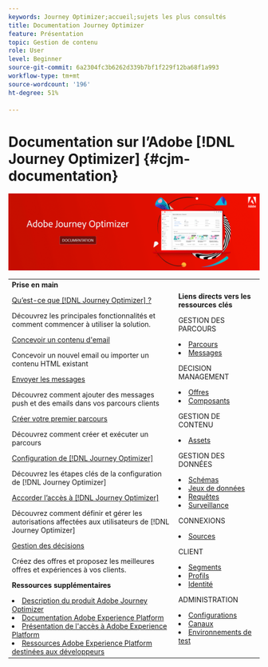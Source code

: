 ```yaml
---
keywords: Journey Optimizer;accueil;sujets les plus consultés
title: Documentation Journey Optimizer
feature: Présentation
topic: Gestion de contenu
role: User
level: Beginner
source-git-commit: 6a2304fc3b6262d339b7bf1f229f12ba68f1a993
workflow-type: tm+mt
source-wordcount: '196'
ht-degree: 51%

---
```


# Documentation sur l’Adobe [!DNL Journey Optimizer] {#cjm-documentation}

![](using/assets/do-not-localize/banner-cjm.png)


<table style="table-layout:fixed">
<tr>
  <td>
    <div><strong>Prise en main</strong>
    </div>
    <p>
    <em></em>
    <p>
    <div>
      <a href="using/get-started.md">Qu’est-ce que [!DNL Journey Optimizer] ?</a>
    </div>
    <p>  Découvrez les principales fonctionnalités et comment commencer à utiliser la solution.
    <p>
    <div>
      <a href="using/design-emails.md">Concevoir un contenu d'email</a>
    </div>
    <p>
    Concevoir un nouvel email ou importer un contenu HTML existant
    <p>
    <div>
      <a href="using/building-journeys/journeys-message.md">Envoyer les messages</a>
    </div>
    <p>Découvrez comment ajouter des messages push et des emails dans vos parcours clients
    <p>
    <div>
    <a href="using/building-journeys/journeys-uc.md">Créer votre premier parcours</a>
    </div>
    <p>Découvrez comment créer et exécuter un parcours
    <p>
    <div>
    <a href="using/configuration/get-started-configuration.md">Configuration de [!DNL Journey Optimizer]</a>
    </div>
    <p>Découvrez les étapes clés de la configuration de [!DNL Journey Optimizer]
    <p>
    <div>
    <a href="using/administration/permissions-overview.md">Accorder l’accès à [!DNL Journey Optimizer]</a>
    </div>
    <p>Découvrez comment définir et gérer les autorisations affectées aux utilisateurs de [!DNL Journey Optimizer]
    <p>
    <div>
    <a href="using/offers/get-started/starting-offer-decisioning.md">Gestion des décisions</a>
    </div>
    <p>  Créez des offres et proposez les meilleures offres et expériences à vos clients.
    <p>
    <p>
    <div><strong>Ressources supplémentaires</strong>
    </div>
    <p>
    <p>
    <div>
    <li>
      <a href="https://helpx.adobe.com/legal/product-descriptions/adobe-journey-optimizer.html" target="_blank">Description du produit Adobe Journey Optimizer</a>
    </li>
    </div>
    <div>
    <li>
      <a href="https://experienceleague.adobe.com/docs/experience-platform/landing/home.html?lang=fr" target="_blank">Documentation Adobe Experience Platform</a>
    </li>
    </div>
      <div>
      <li>
      <a href="https://experienceleague.adobe.com/docs/experience-platform/access-control/home.html?lang=fr" target="_blank">Présentation de l'accès à Adobe Experience Platform</a>
    </li>
    </div>
      <div>
      <li>
      <a href="https://www.adobe.com/fr/experience-platform/documentation-and-developer-resources.html" target="_blank">Ressources Adobe Experience Platform destinées aux développeurs</a>
    </li>
    </div>
  </td>
   <td>
   <div><strong>Liens directs vers les ressources clés</strong>
    </div>
    <p>
    <em></em>
    <p>
    <p>GESTION DES PARCOURS</p>
    <li>
      <a href="using/building-journeys/journey-gs.md">Parcours</a>
    </li>
    <li>
      <a href="using/create-message.md">Messages</a>
    </li>
    <p>
    <p>DECISION MANAGEMENT</p>
    <li>
      <a href="using/offers/get-started/starting-offer-decisioning.md">Offres</a>
    </li>
     <li>
      <a href="using/offers/offer-library/key-steps.md">Composants</a>
    </li>
    <p>
    <p>GESTION DE CONTENU</p>
    <li>
      <a href="using/assets-essentials.md">Assets</a>
    </li>
    <p>
    <p>GESTION DES DONNÉES</p>
    <li>
      <a href="using/get-started-schemas.md">Schémas</a>
    </li>
     <li>
      <a href="using/get-started-datasets.md">Jeux de données</a>
    </li>
        <li>
      <a href="using/get-started-queries.md">Requêtes</a>
    </li>
     <li>
      <a href="https://experienceleague.adobe.com/docs/experience-platform/ingestion/quality/monitor-data-ingestion.html?lang=fr" target="_blank">Surveillance</a>
    </li>
    <p>
    <p>CONNEXIONS</p>
    <li>
      <a href="using/get-started-sources.md">Sources</a>
    </li>
    <p>
    <p>CLIENT</p>
    <li>
      <a href="using/segment/about-segments.md">Segments</a>
    </li>
     <li>
      <a href="using/get-started-profiles.md">Profils</a>
    </li>
    <li>
      <a href="using/get-started-identity.md">Identité</a>
    </li>
    <p>
    <p>ADMINISTRATION</p>
    <li>
      <a href="using/configuration/about-data-sources-events-actions.md">Configurations </a>
    </li>
    <li>
      <a href="using/configuration/get-started-configuration.md">Canaux</a>
    </li>
     <li>
      <a href="using/administration/sandboxes.md">Environnements de test</a>
    </li>
  </td>
</tr>
</table>
